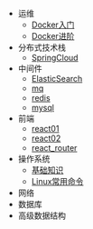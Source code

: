 <!-- _navbar.md -->

* 运维
  * [Docker入门](docker/docker01.md)
  * [Docker进阶](docker/docker02.md)
* 分布式技术栈
  * [SpringCloud](spring-cloud/cloud.md)
* 中间件
  * [ElasticSearch](es/es.md)
  * [mq](mq/rabbitmq.md)
  * [redis]()
  * [mysql]()
* 前端
  * [react01](react/react01.md)
  * [react02](react/react02.md)
  * [react_router](react/react_router.md)
* 操作系统
  * [基础知识](os/os.md)
  * [Linux常用命令](linux/linux.md)
* 网络
* 数据库
* 高级数据结构
